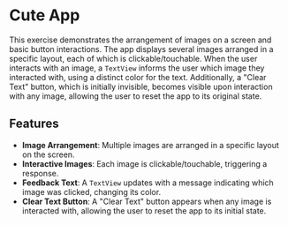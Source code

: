 <h1> Cute App</h1>

This exercise demonstrates the arrangement of images on a screen and basic button interactions. The app displays several images arranged in a specific layout, each of which is clickable/touchable. When the user interacts with an image, a `TextView` informs the user which image they interacted with, using a distinct color for the text. Additionally, a "Clear Text" button, which is initially invisible, becomes visible upon interaction with any image, allowing the user to reset the app to its original state.

## Features

- **Image Arrangement**: Multiple images are arranged in a specific layout on the screen.
- **Interactive Images**: Each image is clickable/touchable, triggering a response.
- **Feedback Text**: A `TextView` updates with a message indicating which image was clicked, changing its color.
- **Clear Text Button**: A "Clear Text" button appears when any image is interacted with, allowing the user to reset the app to its initial state.

